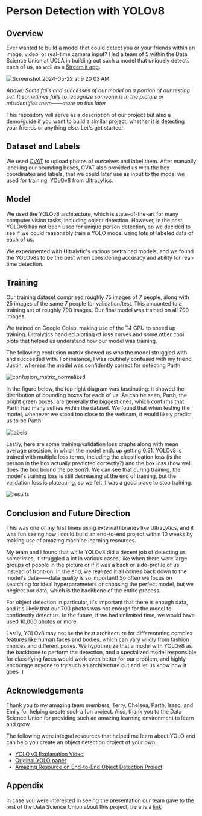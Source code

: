 
# Person Detection with YOLOv8









## Overview

Ever wanted to build a model that could detect you or your friends within an image, video, or real-time camera input? I led a team of 5 within the Data Science Union at UCLA in building out such a model that uniquely detects each of us, as well as a [Streamlit app](https://dsu-object-detection.streamlit.app/app). 

![Screenshot 2024-05-22 at 9 20 03 AM](https://github.com/user-attachments/assets/901759b1-4893-4e28-8d4b-ae30f38e21ea)

*Above: Some fails and successes of our model on a portion of our testing set. It sometimes fails to recognize someone is in the picture or misidentifies them——more on this later*

This repository will serve as a description of our project but also a demo/guide if you want to build a similar project, whether it is detecting your friends or anything else. Let's get started!

## Dataset and Labels

We used [CVAT](https://www.cvat.ai/) to upload photos of ourselves and label them. After manually labelling our bounding boxes, CVAT also provided us with the box coordinates and labels, that we could later use as input to the model we used for training, YOLOv8 from [UltraLytics](https://github.com/ultralytics/ultralytics). 

## Model 

We used the YOLOv8 architecture, which is state-of-the-art for many computer vision tasks, including object detection. However, in the past, YOLOv8 has not been used for unique person detection, so we decided to see if we could reasonably train a YOLO model using lots of labeled data of each of us.

We experimented with Ultralytic's various pretrained models, and we found the YOLOv8s to be the best when considering accuracy and ability for real-time detection. 

## Training

Our training dataset comprised roughly 75 images of 7 people, along with 25 images of the same 7 people for validation/test. This amounted to a training set of roughly 700 images. Our final model was trained on all 700 images.

We trained on Google Colab, making use of the T4 GPU to speed up training. Ultralytics handled plotting of loss curves and some other cool plots that helped us understand how our model was training. 

The following confusion matrix showed us who the model struggled with and succeeded with. For instance, I was routinely confused with my friend Justin, whereas the model was confidently correct for detecting Parth.

![confusion_matrix_normalized](https://github.com/user-attachments/assets/cce932e7-f05f-49c8-9627-6f6226087bab)

In the figure below, the top right diagram was fascinating: it showed the distribution of bounding boxes for each of us. As can be seen, Parth, the bright green boxes, are generally the biggest ones, which confirms that Parth had many selfies within the dataset. We found that when testing the model, whenever we stood too close to the webcam, it would likely predict us to be Parth.

![labels](https://github.com/user-attachments/assets/a75607fc-0234-451a-b477-eefb40d48895)

Lastly, here are some training/validation loss graphs along with mean average precision, in which the model ends up getting 0.51. YOLOv8 is trained with multiple loss terms, including the classification loss (is the person in the box actually predicted correctly?) and the box loss (how well does the box bound the person?). We can see that during training, the model's training loss is still decreasing at the end of training, but the validation loss is plateauing, so we felt it was a good place to stop training.

![results](https://github.com/user-attachments/assets/3a68da6d-2b9b-4a20-8053-be78930599c1)








## Conclusion and Future Direction

This was one of my first times using external libraries like UltraLytics, and it was fun seeing how I could build an end-to-end project within 10 weeks by making use of amazing machine learning resources. 

My team and I found that while YOLOv8 did a decent job of detecting us sometimes, it struggled a lot in various cases, like when there were large groups of people in the picture or if it was a back or side-profile of us instead of front-on. In the end, we realized it all comes back down to the model's data——data quality is so important! So often we focus on searching for ideal hyperparameters or choosing the perfect model, but we neglect our data, which is the backbone of the entire process. 

For object detection in particular, it's important that there is enough data, and it's likely that our 700 photos was not enough for the model to confidently detect us. In the future, if we had unlimited time, we would have used 10,000 photos or more.

Lastly, YOLOv8 may not be the best architecture for differentating complex features like human faces and bodies, which can vary wildly from fashion choices and different poses. We hypothesize that a model with YOLOv8 as the backbone to perform the detection, and a specialized model responsible for classifying faces would work even better for our problem, and highly encourage anyone to try such an architecture out and let us know how it goes :) 

## Acknowledgements

Thank you to my amazing team members, Terry, Chelsea, Parth, Isaac, and Emily for helping create such a fun project. Also, thank you to the Data Science Union for providing such an amazing learning environment to learn and grow.

The following were integral resources that helped me learn about YOLO and can help you create an object detection project of your own.

 - [YOLO v3 Explanation Video](https://www.youtube.com/watch?v=vRqSO6RsptU&ab_channel=%D0%92%D0%B0%D0%BB%D0%B5%D0%BD%D1%82%D0%B8%D0%BD%D0%A1%D0%B8%D1%87%D0%BA%D0%B0%D1%80)
 - [Original YOLO paper](https://arxiv.org/abs/1506.02640)
 - [Amazing Resource on End-to-End Object Detection Project](https://www.youtube.com/watch?v=m9fH9OWn8YM&t=2861s&ab_channel=Computervisionengineer)



## Appendix

In case you were interested in seeing the presentation our team gave to the rest of the Data Science Union about this project, here is a [link](https://docs.google.com/presentation/d/1V6c1hgeQ_YZdw_v9RJhdqv4A2rU4jl6nGjs9W0B9lj4/edit?usp=sharing)


